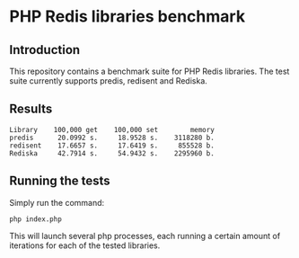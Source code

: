 # PHP Redis libraries benchmark

## Introduction

This repository contains a benchmark suite for PHP Redis libraries. The test suite currently supports predis, redisent and Rediska.

## Results

    Library    100,000 get    100,000 set        memory
    predis      20.0992 s.     18.9528 s.    3118280 b.
    redisent    17.6657 s.     17.6419 s.     855528 b.
    Rediska     42.7914 s.     54.9432 s.    2295960 b.

## Running the tests

Simply run the command:

    php index.php

This will launch several php processes, each running a certain amount of iterations for each of the tested libraries.